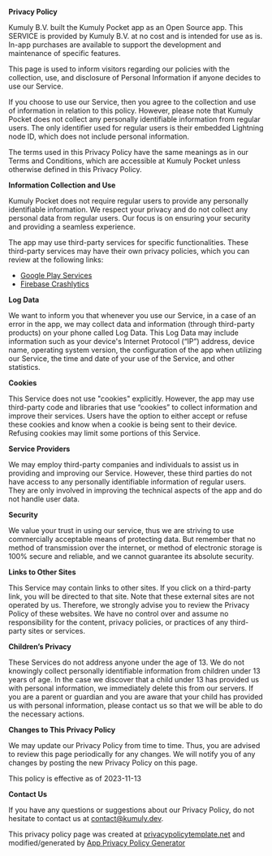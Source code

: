 **Privacy Policy**

Kumuly B.V. built the Kumuly Pocket app as an Open Source app. This SERVICE is provided by Kumuly B.V. at no cost and is intended for use as is. In-app purchases are available to support the development and maintenance of specific features.

This page is used to inform visitors regarding our policies with the collection, use, and disclosure of Personal Information if anyone decides to use our Service.

If you choose to use our Service, then you agree to the collection and use of information in relation to this policy. However, please note that Kumuly Pocket does not collect any personally identifiable information from regular users. The only identifier used for regular users is their embedded Lightning node ID, which does not include personal information.

The terms used in this Privacy Policy have the same meanings as in our Terms and Conditions, which are accessible at Kumuly Pocket unless otherwise defined in this Privacy Policy.

**Information Collection and Use**

Kumuly Pocket does not require regular users to provide any personally identifiable information. We respect your privacy and do not collect any personal data from regular users. Our focus is on ensuring your security and providing a seamless experience.

The app may use third-party services for specific functionalities. These third-party services may have their own privacy policies, which you can review at the following links:

- [Google Play Services](https://www.google.com/policies/privacy/)
- [Firebase Crashlytics](https://firebase.google.com/support/privacy/)

**Log Data**

We want to inform you that whenever you use our Service, in a case of an error in the app, we may collect data and information (through third-party products) on your phone called Log Data. This Log Data may include information such as your device's Internet Protocol (“IP”) address, device name, operating system version, the configuration of the app when utilizing our Service, the time and date of your use of the Service, and other statistics.

**Cookies**

This Service does not use "cookies" explicitly. However, the app may use third-party code and libraries that use “cookies” to collect information and improve their services. Users have the option to either accept or refuse these cookies and know when a cookie is being sent to their device. Refusing cookies may limit some portions of this Service.

**Service Providers**

We may employ third-party companies and individuals to assist us in providing and improving our Service. However, these third parties do not have access to any personally identifiable information of regular users. They are only involved in improving the technical aspects of the app and do not handle user data.

**Security**

We value your trust in using our service, thus we are striving to use commercially acceptable means of protecting data. But remember that no method of transmission over the internet, or method of electronic storage is 100% secure and reliable, and we cannot guarantee its absolute security.

**Links to Other Sites**

This Service may contain links to other sites. If you click on a third-party link, you will be directed to that site. Note that these external sites are not operated by us. Therefore, we strongly advise you to review the Privacy Policy of these websites. We have no control over and assume no responsibility for the content, privacy policies, or practices of any third-party sites or services.

**Children’s Privacy**

These Services do not address anyone under the age of 13. We do not knowingly collect personally identifiable information from children under 13 years of age. In the case we discover that a child under 13 has provided us with personal information, we immediately delete this from our servers. If you are a parent or guardian and you are aware that your child has provided us with personal information, please contact us so that we will be able to do the necessary actions.

**Changes to This Privacy Policy**

We may update our Privacy Policy from time to time. Thus, you are advised to review this page periodically for any changes. We will notify you of any changes by posting the new Privacy Policy on this page.

This policy is effective as of 2023-11-13

**Contact Us**

If you have any questions or suggestions about our Privacy Policy, do not hesitate to contact us at contact@kumuly.dev.

This privacy policy page was created at [privacypolicytemplate.net](https://privacypolicytemplate.net) and modified/generated by [App Privacy Policy Generator](https://app-privacy-policy-generator.nisrulz.com/)
